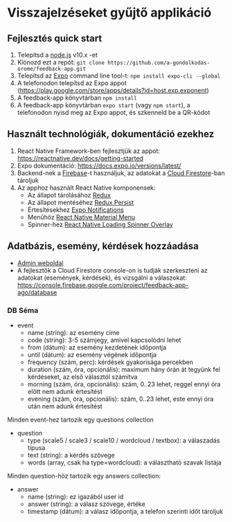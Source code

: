 # Visszajelzéseket gyűjtő applikáció

## Fejlesztés quick start

1. Telepítsd a [node.js](https://nodejs.org/en/) v10.x -et 
2. Klónozd ezt a repót: `git clone https://github.com/a-gondolkodas-orome/feedback-app.git`
3. Telepítsd az [Expo](https://expo.io/) command line tool-t: `npm install expo-cli --global`
4. A telefonodon telepítsd az Expo appot (https://play.google.com/store/apps/details?id=host.exp.exponent)
5. A feedback-app könyvtárban `npm install`
6. A feedback-app könyvtárban `expo start` (vagy `npm start`), a telefonodon nyisd meg az Expo appot, és szkenneld be a QR-kódot

## Használt technológiák, dokumentáció ezekhez

1. React Native Framework-ben fejlesztjük az appot: https://reactnative.dev/docs/getting-started
2. Expo dokumentáció: https://docs.expo.io/versions/latest/
3. Backend-nek a [Firebase](https://firebase.google.com/)-t használjuk, az adatokat a [Cloud Firestore](https://firebase.google.com/docs/firestore)-ban tároljuk
4. Az apphoz használt React Native komponensek:
    - Az állapot tárolásához [Redux](https://redux.js.org/)
    - Az állapot mentéséhez [Redux Persist](https://github.com/rt2zz/redux-persist)
    - Értesítésekhez [Expo Notifications](https://docs.expo.io/versions/latest/sdk/notifications/)
    - Menűhöz [React Native Material Menu](https://www.npmjs.com/package/react-native-material-menu)
    - Spinner-hez [React Native Loading Spinner Overlay](https://github.com/joinspontaneous/react-native-loading-spinner-overlay)

## Adatbázis, esemény, kérdések hozzáadása

* [Admin weboldal](https://github.com/a-gondolkodas-orome/feedback-app-export)
* A fejlesztők a Cloud Firestore console-on is tudják szerkeszteni az adatokat (események, kérdések), és vizsgálni a válaszokat: https://console.firebase.google.com/project/feedback-app-ago/database

### DB Séma

* event
  - name (string): az esemény címe
  - code (string): 3-5 számjegy, amivel kapcsolódni lehet
  - from (dátum): az esemény kezdetének időpontja
  - until (dátum): az esemény végének időpontja
  - frequency (szám, perc): kérdések gyakorisága percekben
  - duration (szám, óra, opcionális): maximum hány órán át tegyünk fel kérdéseket, az első választól számítva
  - morning (szám, óra, opcionális): szám, 0..23 lehet, reggel ennyi óra előtt nem adunk értesítést
  - evening (szám, óra, opcionális): szám, 0..23 lehet, este ennyi óra után nem adunk értesítést

Minden event-hez tartozik egy questions collection

* question
  - type (scale5 / scale3 / scale10 / wordcloud / textbox): a válaszadás típusa
  - text (string): a kérdés szövege
  - words (array, csak ha type=wordcloud): a választható szavak listája


Minden question-höz tartozik egy answers collection:

* answer
  - name (string): ez igazából user id
  - answer (string): a válasz szövege, értéke
  - timestamp (dátum): a válasz időpontja, a telefon szerinti időt tároljuk


